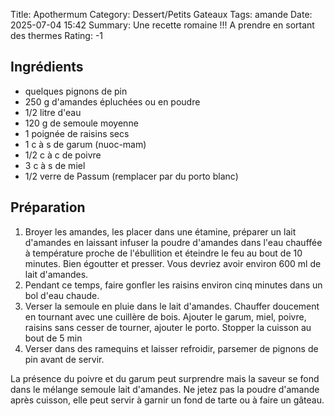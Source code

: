 Title: Apothermum
Category: Dessert/Petits Gateaux
Tags: amande
Date:  2025-07-04 15:42
Summary: Une recette romaine !!! A prendre en sortant des thermes
Rating: -1

## Ingrédients

- quelques pignons de pin
- 250 g d'amandes épluchées ou en poudre
- 1/2 litre d'eau
- 120 g de semoule moyenne
- 1 poignée de raisins secs
- 1 c à s de garum (nuoc-mam)
- 1/2 c à c de poivre
- 3 c à s de miel
- 1/2 verre de Passum (remplacer par du porto blanc)

## Préparation

1. Broyer les amandes, les placer dans une étamine, préparer un lait d'amandes en laissant infuser la poudre d'amandes dans l'eau chauffée à température proche de l'ébullition et éteindre le feu au bout de 10 minutes. Bien égoutter et presser. Vous devriez avoir environ 600 ml de lait d'amandes.
2. Pendant ce temps, faire gonfler les raisins environ cinq minutes dans un bol d'eau chaude.
3. Verser la semoule en pluie dans le lait d'amandes. Chauffer doucement en tournant avec une cuillère de bois. Ajouter le garum, miel, poivre, raisins sans cesser de tourner, ajouter le porto. Stopper la cuisson au bout de 5 min
4. Verser dans des ramequins et laisser refroidir, parsemer de pignons de pin avant de servir.

La présence du poivre et du garum peut surprendre mais la saveur se fond dans le mélange semoule lait d'amandes.
Ne jetez pas la poudre d'amande après cuisson, elle peut servir à garnir un fond de tarte ou à faire un gâteau.